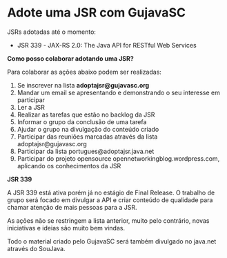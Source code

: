 Adote uma JSR com GujavaSC
=========

JSRs adotadas até o momento:
<ul>
<li>JSR 339 - JAX-RS 2.0: The Java API for RESTful Web Services</li>
</ul>

<b>Como posso colaborar adotando uma JSR?</b>

Para colaborar as ações abaixo podem ser realizadas:
<ol>
<li>Se inscrever na lista <b>adoptajsr@gujavasc.org</b></li>
<li>Mandar um email se apresentando e demonstrando o seu interesse em participar</li>
<li>Ler a JSR</li>
<li>Realizar as tarefas que estão no backlog da JSR</li>
<li>Informar o grupo da conclusão de uma tarefa</li>
<li>Ajudar o grupo na divulgação do conteúdo criado</li>
<li>Participar das reuniões marcadas através da lista adoptajsr@gujavasc.org</li>
<li>Participar da lista portugues@adoptajsr.java.net</li>
<li>Participar do projeto opensource opennetworkingblog.wordpress.com, aplicando os conhecimentos da JSR</li>
</ol>

<b>JSR 339</b>

A JSR 339 está ativa porém já no estágio de Final Release. O trabalho de grupo será focado em divulgar a API e criar conteúdo de qualidade para chamar atenção de mais pessoas para a JSR.


As ações não se restringem a lista anterior, muito pelo contrário, novas iniciativas e ideias são muito bem vindas.

Todo o material criado pelo GujavaSC será também divulgado no java.net através do SouJava.

